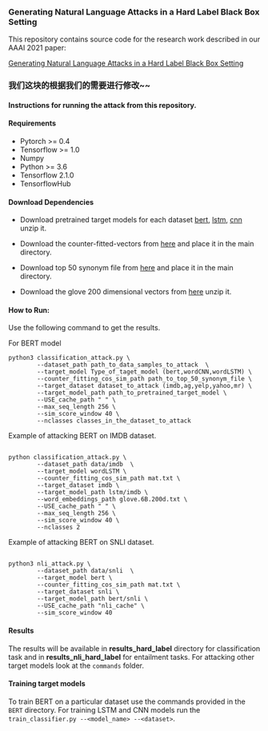 ### Generating Natural Language Attacks in a Hard Label Black Box Setting

This repository contains source code for the research work described in our AAAI 2021 paper: 

[Generating Natural Language Attacks in a Hard Label Black Box Setting](https://www.researchgate.net/publication/347304785_Generating_Natural_Language_Attacks_in_a_Hard_Label_Black_Box_Setting)

### 我们这块的根据我们的需要进行修改~~

#### Instructions for running the attack from this repository.

#### Requirements
-  Pytorch >= 0.4
-  Tensorflow >= 1.0
-  Numpy
-  Python >= 3.6
- Tensorflow 2.1.0
- TensorflowHub

#### Download Dependencies

- Download pretrained target models for each dataset [bert](https://drive.google.com/file/d/1UChkyjrSJAVBpb3DcPwDhZUE4FuL0J25/view?usp=sharing), [lstm](https://drive.google.com/drive/folders/1nnf3wrYBrSt6F3Ms10wsDTTGFodrRFEW?usp=sharing), [cnn](https://drive.google.com/drive/folders/149Y5R6GIGDpBIaJhgG8rRaOslM21aA0Q?usp=sharing) unzip it.

- Download the counter-fitted-vectors from [here](https://drive.google.com/file/d/1bayGomljWb6HeYDMTDKXrh0HackKtSlx/view) and place it in the main directory.

- Download top 50 synonym file from [here](https://drive.google.com/file/d/1AIz8Imvv8OmHxVwY5kx10iwKAUzD6ODx/view) and place it in the main directory.

- Download the glove 200 dimensional vectors from [here](https://nlp.stanford.edu/projects/glove/) unzip it.
 
#### How to Run:

Use the following command to get the results. 

For BERT model

```
python3 classification_attack.py \
        --dataset_path path_to_data_samples_to_attack  \
        --target_model Type_of_taget_model (bert,wordCNN,wordLSTM) \
        --counter_fitting_cos_sim_path path_to_top_50_synonym_file \
        --target_dataset dataset_to_attack (imdb,ag,yelp,yahoo,mr) \
        --target_model_path path_to_pretrained_target_model \
        --USE_cache_path " " \
        --max_seq_length 256 \
        --sim_score_window 40 \
        --nclasses classes_in_the_dataset_to_attack

```
Example of attacking BERT on IMDB dataset.

```

python classification_attack.py \
        --dataset_path data/imdb  \
        --target_model wordLSTM \
        --counter_fitting_cos_sim_path mat.txt \
        --target_dataset imdb \
        --target_model_path lstm/imdb \
        --word_embeddings_path glove.6B.200d.txt \
        --USE_cache_path " " \
        --max_seq_length 256 \
        --sim_score_window 40 \
        --nclasses 2

```

Example of attacking BERT on SNLI dataset. 

```

python3 nli_attack.py \
        --dataset_path data/snli  \
        --target_model bert \
        --counter_fitting_cos_sim_path mat.txt \
        --target_dataset snli \
        --target_model_path bert/snli \
        --USE_cache_path "nli_cache" \
        --sim_score_window 40

```
#### Results
The results will be available in **results_hard_label** directory for classification task and in **results_nli_hard_label** for entailment tasks.
For attacking other target models look at the ```commands``` folder.

#### Training target models
To train BERT on a particular dataset use the commands provided in the `BERT` directory. For training LSTM and CNN models run the `train_classifier.py --<model_name> --<dataset>`.

